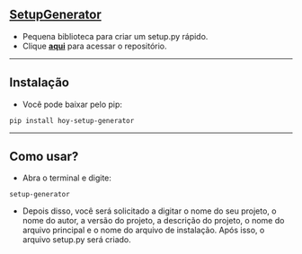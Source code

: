 ## [SetupGenerator](https://pypi.org/project/hoy-setup-generator/)
- Pequena biblioteca para criar um setup.py rápido.
- Clique [**aqui**](https://github.com/Hoyasumii/SetupGenerator) para acessar o repositório.
---
## Instalação
- Você pode baixar pelo pip:
```
pip install hoy-setup-generator
```
---
## Como usar?
- Abra o terminal e digite:
```
setup-generator 
```
- Depois disso, você será solicitado a digitar o nome do seu projeto, o nome do autor, a versão do projeto, a descrição do projeto, o nome do arquivo principal e o nome do arquivo de instalação. Após isso, o arquivo setup.py será criado.